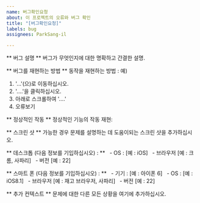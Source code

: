 ```yaml
---
name: 버그확인요청
about: 이 프로젝트의 오류와 버그 확인
title: "[버그확인요청]"
labels: bug
assignees: ParkSang-il

---
```


** 버그 설명 **
버그가 무엇인지에 대한 명확하고 간결한 설명.

** 버그를 재현하는 방법 **
동작을 재현하는 방법 :
예)
1. '...'(으)로 이동하십시오.
2. '....'을 클릭하십시오.
3. 아래로 스크롤하여 '....'
4. 오류보기

** 정상적인 작동 **
정상적인 기능의 작동 재현:

** 스크린 샷 **
가능한 경우 문제를 설명하는 데 도움이되는 스크린 샷을 추가하십시오.

** 데스크톱 (다음 정보를 기입하십시오) : **
  - OS : [예 : iOS]
  - 브라우저 [예 : 크롬, 사파리]
  - 버전 [예 : 22]

** 스마트 폰 (다음 정보를 기입하십시오) : **
  - 기기 : [예 : 아이폰 6]
  - OS : [예 : iOS8.1]
  - 브라우저 [예 : 재고 브라우저, 사파리]
  - 버전 [예 : 22]

** 추가 컨텍스트 **
문제에 대한 다른 모든 상황을 여기에 추가하십시오.
